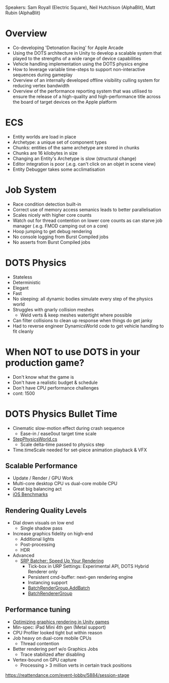 Speakers: Sam Royall (Electric Square), Neil Hutchison (AlphaBlit), Matt Rubin (AlphaBlit)

# Overview
- Co-developing 'Detonation Racing' for Apple Arcade
- Using the DOTS architecture in Unity to develop a scalable system that played to the strengths of a wide range of device capabilities
- Vehicle handling implementation using the DOTS physics engine 
- How to leverage variable time-steps to support non-interactive sequences during gameplay
- Overview of an internally developed offline visibility culling system for reducing vertex bandwidth
- Overview of the performance reporting system that was utilised to ensure the release of a high-quality and high-performance title across the board of target devices on the Apple platform

# ECS 
- Entity worlds are load in place
- Archetype: a unique set of component types
- Chunks: entities of the same archetype are stored in chunks
- Chunks are 16 kilobytes in size
- Changing an Entity's Archetype is slow (structural change)
- Editor integration is poor (.e.g. can't click on an objet in scene view)
- Entity Debugger takes some acclimatisation

# Job System
- Race condition detection built-in
- Correct use of memory access semanics leads to better parallelisation
- Scales nicely with higher core counts
- Watch out for thread contention on lower core counts as can starve job manager (.e.g. FMOD camping out on a core)
- Hoop jumping to get debug rendering
- No console logging from Burst Compiled jobs
- No asserts from Burst Compiled jobs

# DOTS Physics
- Stateless
- Deterministic
- Elegant
- Fast
- No sleeping: all dynamic bodies simulate every step of the physics world
- Struggles with gnarly collision meshes
  - Weld verts & keep meshes watertight where possible 
- Can filter collisions to clean up response when things do get janky
- Had to reverse engineer DynamicsWorld code to get vehicle handling to fit cleanly

# When NOT to use DOTS in your production game?
- Don't know what the game is
- Don't have a realistic budget & schedule
- Don't have CPU performance challenges
- cont: 1500

# DOTS Physics Bullet Time
- Cinematic slow-motion effect during crash sequence
  - Ease-in / ease0out target time scale 
- [StepPhysicsWorld.cs](https://docs.unity3d.com/Packages/com.unity.physics@0.0/api/Unity.Physics.Systems.StepPhysicsWorld.html)
  - Scale delta-time passed to physics step 
- Time.timeScale needed for set-piece animation playback & VFX

## Scalable Performance
- Update / Render / GPU Work
- Multi-core desktop CPU vs dual-core mobile CPU
- Great big balancing act
- [iOS Benchmarks](https://browser.geekbench.com/ios-benchmarks)

## Rendering Quality Levels
- Dial down visuals on low end
  - Single shadow pass 
- Increase graphics fidelity on high-end
  - Additional lights
  - Post-processing
  - HDR 
- Advanced
  - [SRP Batcher: Speed Up Your Rendering](https://blog.unity.com/technology/srp-batcher-speed-up-your-rendering) 
    - Tick-box in URP Settings: Experimental API, DOTS Hybrid Renderer only
    - Persistent cmd-buffer: next-gen rendering engine
    - Instancing support
    - [BatchRenderGroup.AddBatch](https://docs.unity3d.com/ScriptReference/Rendering.BatchRendererGroup.AddBatch.html)
    - [BatchRendererGroup](https://docs.unity3d.com/ScriptReference/Rendering.BatchRendererGroup.html)

## Performance tuning
- [Optimizing graphics rendering in Unity games](https://learn.unity.com/tutorial/fixing-performance-problems-2019-3-1#5e85bbb0edbc2a08897d4839)
- Min-spec: iPad Mini 4th gen (Metal support)
- CPU Profiler looked tight but within reason
- Job heavy on dual-core mobile CPUs
  - Thread contention 
- Better rendering perf w/o Graphics Jobs
  - Trace stabilized after disabling 
- Vertex-bound on GPU capture
  - Processing > 3 million verts in certain track positions 

https://reattendance.com/event-lobby/5884/session-stage

